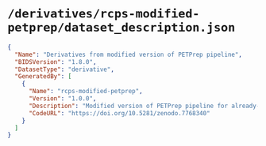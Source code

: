 # `/derivatives/rcps-modified-petprep/dataset_description.json`

```json
{
  "Name": "Derivatives from modified version of PETPrep pipeline",
  "BIDSVersion": "1.8.0",
  "DatasetType": "derivative",
  "GeneratedBy": [
    {
      "Name": "rcps-modified-petprep",
      "Version": "1.0.0",
      "Description": "Modified version of PETPrep pipeline for already-provided rCPS inputs",
      "CodeURL": "https://doi.org/10.5281/zenodo.7768340"
    }
  ]
}

```
